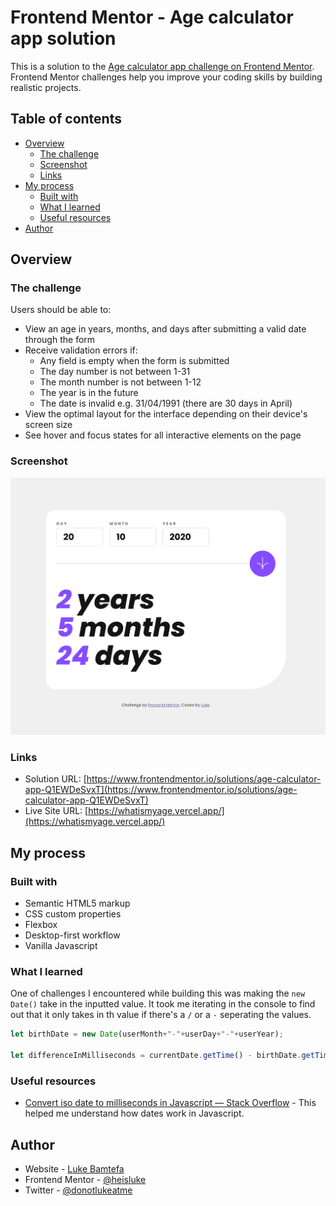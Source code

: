 # Frontend Mentor - Age calculator app solution

This is a solution to the [Age calculator app challenge on Frontend Mentor](https://www.frontendmentor.io/challenges/age-calculator-app-dF9DFFpj-Q). Frontend Mentor challenges help you improve your coding skills by building realistic projects.

## Table of contents

- [Overview](#overview)
  - [The challenge](#the-challenge)
  - [Screenshot](#screenshot)
  - [Links](#links)
- [My process](#my-process)
  - [Built with](#built-with)
  - [What I learned](#what-i-learned)
  - [Useful resources](#useful-resources)
- [Author](#author)

## Overview

### The challenge

Users should be able to:

- View an age in years, months, and days after submitting a valid date through the form
- Receive validation errors if:
  - Any field is empty when the form is submitted
  - The day number is not between 1-31
  - The month number is not between 1-12
  - The year is in the future
  - The date is invalid e.g. 31/04/1991 (there are 30 days in April)
- View the optimal layout for the interface depending on their device's screen size
- See hover and focus states for all interactive elements on the page

### Screenshot

![Age Calculator Screen](./screenshot.png)

### Links

- Solution URL: [https://www.frontendmentor.io/solutions/age-calculator-app-Q1EWDeSvxT](https://www.frontendmentor.io/solutions/age-calculator-app-Q1EWDeSvxT)
- Live Site URL: [https://whatismyage.vercel.app/](https://whatismyage.vercel.app/)

## My process

### Built with

- Semantic HTML5 markup
- CSS custom properties
- Flexbox
- Desktop-first workflow
- Vanilla Javascript

### What I learned

One of challenges I encountered while building this was making the ```new Date()``` take in the inputted value. It took me iterating in the console to find out that it only takes in th value if there's a `/` or a `-` seperating the values.

```js
let birthDate = new Date(userMonth+"-"+userDay+"-"+userYear);  

let differenceInMilliseconds = currentDate.getTime() - birthDate.getTime();
```

### Useful resources

- [Convert iso date to milliseconds in Javascript — Stack Overflow](https://stackoverflow.com/questions/9229213/convert-iso-date-to-milliseconds-in-javascript) - This helped me understand how dates work in Javascript.

## Author

- Website - [Luke Bamtefa](https://luke-at.me)
- Frontend Mentor - [@heisluke](https://www.frontendmentor.io/profile/heisluke)
- Twitter - [@donotlukeatme](https://www.twitter.com/donotlukeatme)
